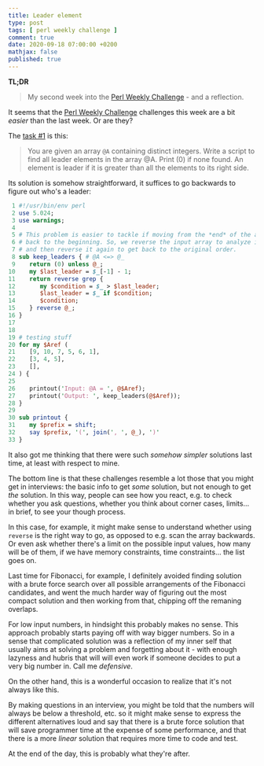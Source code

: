 ```yaml
---
title: Leader element
type: post
tags: [ perl weekly challenge ]
comment: true
date: 2020-09-18 07:00:00 +0200
mathjax: false
published: true
---
```


**TL;DR**

> My second week into the [Perl Weekly Challenge][] - and a reflection.

It seems that the [Perl Weekly Challenge][] challenges this week are a bit
*easier* than the last week. Or are they?

The [task #1][] is this:

> You are given an array `@A` containing distinct integers. Write a
> script to find all leader elements in the array @A. Print (0) if none
> found. An element is leader if it is greater than all the elements to
> its right side.

Its solution is somehow straightforward, it suffices to go backwards to
figure out who's a leader:

```perl
 1 #!/usr/bin/env perl
 2 use 5.024;
 3 use warnings;
 4 
 5 # This problem is easier to tackle if moving from the *end* of the array
 6 # back to the beginning. So, we reverse the input array to analyze it
 7 # and then reverse it again to get back to the original order.
 8 sub keep_leaders { # @A <=> @_
 9    return (0) unless @_;
10    my $last_leader = $_[-1] - 1;
11    return reverse grep {
12       my $condition = $_ > $last_leader;
13       $last_leader = $_ if $condition;
14       $condition;
15    } reverse @_;
16 }
17 
18 
19 # testing stuff
20 for my $Aref (
21    [9, 10, 7, 5, 6, 1],
22    [3, 4, 5],
23    [],
24 ) {
25 
26    printout('Input: @A = ', @$Aref);
27    printout('Output: ', keep_leaders(@$Aref));
28 }
29 
30 sub printout {
31    my $prefix = shift;
32    say $prefix, '(', join(', ', @_), ')'
33 }
```

It also got me thinking that there were such *somehow simpler* solutions
last time, at least with respect to mine.

The bottom line is that these challenges resemble a lot those that you
might get in interviews: the basic info to get *some* solution, but not
enough to get *the* solution. In this way, people can see how you react,
e.g. to check whether you ask questions, whether you think about corner
cases, limits... in brief, to see your though process.

In this case, for example, it might make sense to understand whether
using `reverse` is the right way to go, as opposed to e.g. scan the
array backwards. Or even ask whether there's a limit on the possible
input values, how many will be of them, if we have memory constraints,
time constraints... the list goes on.

Last time for Fibonacci, for example, I definitely avoided finding
solution with a brute force search over all possible arrangements of the
Fibonacci candidates, and went the much harder way of figuring out the
most compact solution and then working from that, chipping off the
remaning overlaps.

For low input numbers, in hindsight this probably makes no sense. This
approach probably starts paying off with way bigger numbers. So in a
sense that complicated solution was a reflection of my inner self that
usually aims at solving a problem and forgetting about it - with enough
lazyness and hubris that will will even work if someone decides to put a
very big number in. Call me *defensive*.

On the other hand, this is a wonderful occasion to realize that it's not
always like this.

By making questions in an interview, you might be told that the numbers
will always be below a threshold, etc. so it might make sense to express
the different alternatives loud and say that there is a brute force
solution that will save programmer time at the expense of some
performance, and that there is a more *linear* solution that requires
more time to code and test.

At the end of the day, this is probably what they're after.

[task #1]: https://perlweeklychallenge.org/blog/perl-weekly-challenge-078/#TASK1
[Perl Weekly Challenge]: https://perlweeklychallenge.org/
